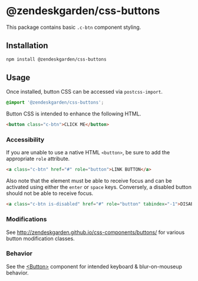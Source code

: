 # @zendeskgarden/css-buttons

This package contains basic `.c-btn` component styling.

## Installation

```sh
npm install @zendeskgarden/css-buttons
```

## Usage

Once installed, button CSS can be accessed via `postcss-import`.

```css
@import '@zendeskgarden/css-buttons';
```

Button CSS is intended to enhance the following HTML.

```html
<button class="c-btn">CLICK ME</button>
```

### Accessibility

If you are unable to use a native HTML `<button>`, be sure to add
the appropriate `role` attribute.

```html
<a class="c-btn" href="#" role="button">LINK BUTTON</a>
```

Also note that the element must be able to receive focus and can be
activated using either the `enter` or `space` keys. Conversely, a
disabled button should not be able to receive focus.

```html
<a class="c-btn is-disabled" href="#" role="button" tabindex="-1">DISABLED LINK BUTTON</a>
```

### Modifications

See http://zendeskgarden.github.io/css-components/buttons/ for various
button modification classes.

### Behavior

See the
[&lt;Button&gt;](http://zendeskgarden.github.io/react-components/#!/Button)
component for intended keyboard & blur-on-mouseup behavior.
